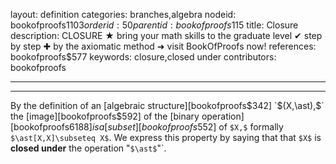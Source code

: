 layout: definition
categories: branches,algebra
nodeid: bookofproofs$1103
orderid: 50
parentid: bookofproofs$115
title: Closure
description: CLOSURE ★ bring your math skills to the graduate level ✔ step by step ✚ by the axiomatic method ➜ visit BookOfProofs now!
references: bookofproofs$577
keywords: closure,closed under
contributors: bookofproofs

---


---

By the definition of an [algebraic structure][bookofproofs$342] `$(X,\ast),$` the [image][bookofproofs$592] 
of the [binary operation][bookofproofs$6188] is a [subset][bookofproofs$552] of `$X,$` formally `$\ast[X,X]\subseteq X$`. 
We express this property by saying that that `$X$` is **closed under** the operation "`$\ast$`"`.
